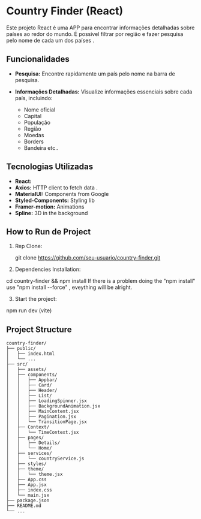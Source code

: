 # Country Finder (React)

Este projeto React é uma APP para encontrar informações detalhadas sobre países ao redor do mundo. 
É possivel filtrar por região e fazer pesquisa pelo nome de cada um dos países .

## Funcionalidades

- **Pesquisa:** Encontre rapidamente um país pelo nome na barra de pesquisa.

- **Informações Detalhadas:** Visualize informações essenciais sobre cada país, incluindo:
  - Nome oficial
  - Capital
  - População
  - Região
  - Moedas
  - Borders
  - Bandeira etc..

## Tecnologias Utilizadas

- **React:** 
- **Axios:** HTTP client to fetch data .
- **MaterialUI:** Components from Google
- **Styled-Components:** Styling lib 
- **Framer-motion:**  Animations
- **Spline:**  3D in the background

## How to Run de Project

1. Rep Clone:

   git clone https://github.com/seu-usuario/country-finder.git

2. Dependencies Installation: 

  cd country-finder && npm install
  If there is a problem doing the "npm install" use "npm install --force" , eveything will be alright.

3. Start the project: 
  
  npm run dev (vite)

## Project Structure

```plaintext
country-finder/
├── public/
│   ├── index.html
│   └── ...
├── src/
│   ├── assets/
│   ├── components/
│   │   ├── Appbar/
│   │   ├── Card/
│   │   ├── Header/
│   │   ├── List/
│   │   ├── LoadingSpinner.jsx
│   │   ├── BackgroundAnimation.jsx
│   │   ├── MainContent.jsx
│   │   ├── Pagination.jsx
│   │   └── TransitionPage.jsx
│   ├── Context/
│   │   └── TimeContext.jsx
│   ├── pages/
│   │   ├── Details/
│   │   └── Home/
│   ├── services/
│   │   └── countryService.js
│   ├── styles/
│   ├── theme/
│   │   └── theme.jsx
│   ├── App.css
│   ├── App.jsx
│   ├── index.css
│   └── main.jsx
├── package.json
├── README.md
└── ...


